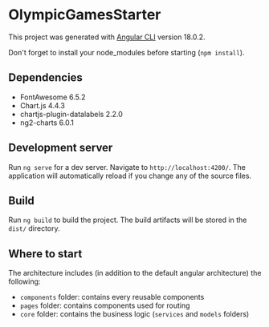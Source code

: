 # OlympicGamesStarter

This project was generated with [Angular CLI](https://github.com/angular/angular-cli) version 18.0.2.

Don't forget to install your node_modules before starting (`npm install`).

## Dependencies

- FontAwesome               6.5.2
- Chart.js                  4.4.3
- chartjs-plugin-datalabels 2.2.0
- ng2-charts                6.0.1

## Development server

Run `ng serve` for a dev server. Navigate to `http://localhost:4200/`. The application will automatically reload if you change any of the source files.

## Build

Run `ng build` to build the project. The build artifacts will be stored in the `dist/` directory.

## Where to start

The architecture includes (in addition to the default angular architecture) the following:

- `components` folder: contains every reusable components
- `pages` folder: contains components used for routing
- `core` folder: contains the business logic (`services` and `models` folders)
